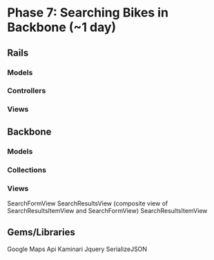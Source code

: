 # Phase 7: Searching Bikes in Backbone (~1 day)

## Rails
### Models

### Controllers

### Views

## Backbone
### Models

### Collections

### Views
SearchFormView
SearchResultsView (composite view of SearchResultsItemView and SearchFormView)
SearchResultsItemView

## Gems/Libraries
Google Maps Api
Kaminari
Jquery
SerializeJSON

